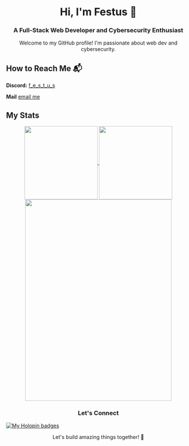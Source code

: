 <h1 align="center">Hi, I'm Festus 👋</h1>
<h3 align="center">A Full-Stack Web Developer and Cybersecurity Enthusiast</h3>

<p align="center">Welcome to my GitHub profile! I'm passionate about web dev and cybersecurity.</p>

## How to Reach Me 📬

**Discord:** [f_e_s_t_u_s](https://discord.com/users/1035852466366971964)

**Mail** [email me](mailto:festusgitahik@gmail.com)



## My Stats

<p align="center">
  <a href="https://github.com/f-e-s-t-u-s">
    <img height=200 margin=20 align="center" src="https://github-readme-stats-sand-ten-88.vercel.app/api?username=f-e-s-t-u-s&show_icons=true&theme=radical" />
  </a>
  <a href="https://github.com/f-e-s-t-u-s">
    <img height=200 margin=20 align="center" src="https://github-readme-stats-sand-ten-88.vercel.app//api/top-langs/?username=f-e-s-t-u-s&layout=compact&langs_count=8&card_width=320" />
  </a>
  <a href="https://github.com/f-e-s-t-u-s">
    <img height=550 width=400 margin=20 align="center" src="https://github-readme-stats-sand-ten-88.vercel.app//api/wakatime?username=festus" />
  </a>
</p>

<h3 align="center">Let's Connect</h3>

[![My Holopin badges](https://holopin.me/festus)](https://holopin.io/@festus)

<p align="center">Let's build amazing things together! 🚀</p>


